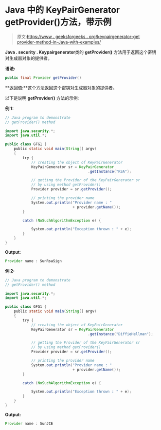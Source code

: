 # Java 中的 KeyPairGenerator getProvider()方法，带示例

> 原文:[https://www . geeksforgeeks . org/keypairgenerator-get provider-method-in-Java-with-examples/](https://www.geeksforgeeks.org/keypairgenerator-getprovider-method-in-java-with-examples/)

**Java . security . Keypairgenerator**类的 **getProvider()** 方法用于返回这个密钥对生成器对象的提供者。

**语法:**

```java
public final Provider getProvider()
```

**返回值:**这个方法返回这个密钥对生成器对象的提供者。

以下是说明 **getProvider()** 方法的示例:

**例 1:**

```java
// Java program to demonstrate
// getProvider() method

import java.security.*;
import java.util.*;

public class GFG1 {
    public static void main(String[] argv)
    {
        try {
            // creating the object of KeyPairGenerator
            KeyPairGenerator sr = KeyPairGenerator
                                      .getInstance("RSA");

            // getting the Provider of the KeyPairGenerator sr
            // by using method getProvider()
            Provider provider = sr.getProvider();

            // printing the provider name
            System.out.println("Provider name : "
                               + provider.getName());
        }

        catch (NoSuchAlgorithmException e) {

            System.out.println("Exception thrown : " + e);
        }
    }
}
```

**Output:**

```java
Provider name : SunRsaSign

```

**例 2:**

```java
// Java program to demonstrate
// getProvider() method

import java.security.*;
import java.util.*;

public class GFG1 {
    public static void main(String[] argv)
    {
        try {
            // creating the object of KeyPairGenerator
            KeyPairGenerator sr = KeyPairGenerator
                                      .getInstance("DiffieHellman");

            // getting the Provider of the KeyPairGenerator sr
            // by using method getProvider()
            Provider provider = sr.getProvider();

            // printing the provider name
            System.out.println("Provider name : "
                               + provider.getName());
        }

        catch (NoSuchAlgorithmException e) {

            System.out.println("Exception thrown : " + e);
        }
    }
}
```

**Output:**

```java
Provider name : SunJCE

```